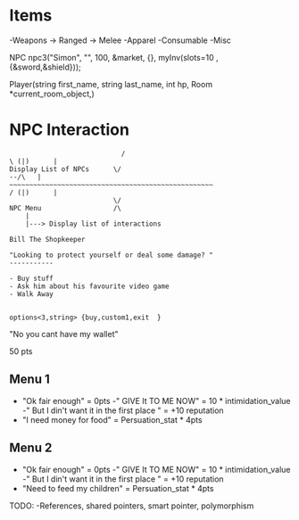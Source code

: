 # Items


-Weapons
    -> Ranged
    -> Melee
-Apparel
-Consumable 
-Misc   



NPC npc3("Simon", "", 100, &market, {}, myInv(slots=10 , {&sword,&shield}));



Player(string first_name, string last_name, int hp, Room *current_room_object,)

# NPC Interaction
~~~~~~~~~~~~~~~~~~~~~~~~~~~~~~~~~~~~~~~~~~~~~~~~~~~
                            /                                                      \ (|)      |
Display List of NPCs      \/                                                           --/\   | 
~~~~~~~~~~~~~~~~~~~~~~~~~~~~~~~~~~~~~~~~~~~~~~~~~~~                                / (|)      |
                          \/
NPC Menu                  /\ 
    |
    |---> Display list of interactions    
    
Bill The Shopkeeper

"Looking to protect yourself or deal some damage? "
-----------

- Buy stuff
- Ask him about his favourite video game
- Walk Away
 

options<3,string> {buy,custom1,exit  }
~~~~~~~~~~~~~~~~~~~~~~~~~~~~~~~~~~~~~~~~~~~~~~~~~~~


"No you cant have my wallet"

50 pts

Menu 1
------------------------
- "Ok fair enough"  = 0pts
-" GIVE It TO ME NOW" = 10 * intimidation_value 
-" But I din't want it in the first place " = +10 reputation 
- "I need money for food" = Persuation_stat * 4pts


Menu 2
------------------------------
- "Ok fair enough"  = 0pts
-" GIVE It TO ME NOW" = 10 * intimidation_value
-" But I din't want it in the first place " = +10 reputation 
- "Need to feed my children" = Persuation_stat * 4pts



TODO: -References, shared pointers, smart pointer, polymorphism




